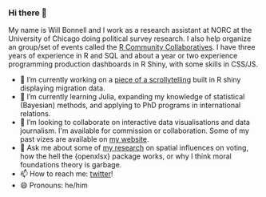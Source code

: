### Hi there 👋

My name is Will Bonnell and I work as a research assistant at NORC at the University of Chicago doing political survey research. I also help organize an group/set of events called the [R Community Collaboratives](https://chircollab.github.io/). I have three years of experience in R and SQL and about a year or two experience programming production dashboards in R Shiny, with some skills in CSS/JS. 


- 🔭 I’m currently working on a [piece of a scrollytelling](https://willdebras.shinyapps.io/migration_2018/) built in R shiny displaying migration data.
- 🌱 I’m currently learning Julia, expanding my knowledge of statistical (Bayesian) methods, and applying to PhD programs in international relations.
- 👯 I’m looking to collaborate on interactive data visualisations and data journalism. I'm available for commission or collaboration. Some of my past vizes are available on [my website](https://willdebras.github.io/viz/).
- 💬 Ask me about some of [my research](https://willdebras.github.io/cv/) on spatial influences on voting, how the hell the {openxlsx} package works, or why I think moral foundations theory is garbage.
- 📫 How to reach me: [twitter](twitter.com/_willdebras)!
- 😄 Pronouns: he/him
